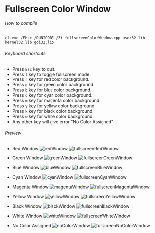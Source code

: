 Fullscreen Color Window
============

###### How to compile

```
cl.exe /EHsc /DUNICODE /Zi fullscreenColorWindow.cpp user32.lib kernel32.lib gdi32.lib
```

###### Keyboard shortcuts
- Press ```Esc``` key to quit.
- Press ```f``` key to toggle fullscreen mode.
- Press ```r``` key for red color background.
- Press ```g``` key for green color background.
- Press ```b``` key for blue color background.
- Press ```c``` key for cyan color background.
- Press ```m``` key for magenta color background.
- Press ```y``` key for yellow color background.
- Press ```k``` key for black color background.
- Press ```w``` key for white color background.
- Any other key will give error "No Color Assigned"

###### Preview
- Red Window
![redWindow][redWindow-image]
![fullscreenRedWindow][fullscreenRedWindow-image]

- Green Window
![greenWindow][greenWindow-image]
![fullscreenGreenWindow][fullscreenGreenWindow-image]

- Blue Window
![blueWindow][blueWindow-image]
![fullscreenBlueWindow][fullscreenBlueWindow-image]

- Cyan Window
![cyanWindow][cyanWindow-image]
![fullscreenCyanWindow][fullscreenCyanWindow-image]

- Magenta Window
![magentaWindow][magentaWindow-image]
![fullscreenMagentaWindow][fullscreenMagentaWindow-image]

- Yellow Window
![yellowWindow][yellowWindow-image]
![fullscreenYellowWindow][fullscreenYellowWindow-image]

- Black Window
![blackWindow][blackWindow-image]
![fullscreenBlackWindow][fullscreenBlackWindow-image]

- White Window
![whiteWindow][whiteWindow-image]
![fullscreenWhiteWindow][fullscreenWhiteWindow-image]

- No Color Assigned
![noColorWindow][noColorWindow-image]
![fullscreenNoColorWindow][fullscreenNoColorWindow-image]

<!-- Image declaration -->

[redWindow-image]: ./preview/red.png "Red Window"
[fullscreenRedWindow-image]: ./preview/fullscreenRed.png "Fullscreen Red Window"
[greenWindow-image]: ./preview/green.png "Green Window"
[fullscreenGreenWindow-image]: ./preview/fullscreenGreen.png "Fullscreen Green Window"
[blueWindow-image]: ./preview/blue.png "Blue Window"
[fullscreenBlueWindow-image]: ./preview/fullscreenBlue.png "Fullscreen Blue Window"
[cyanWindow-image]: ./preview/cyan.png "Cyan Window"
[fullscreenCyanWindow-image]: ./preview/fullscreenCyan.png "Fullscreen Cyan Window"
[magentaWindow-image]: ./preview/magenta.png "Magenta Window"
[fullscreenMagentaWindow-image]: ./preview/fullscreenMagenta.png "Fullscreen Magenta Window"
[yellowWindow-image]: ./preview/yellow.png "Yellow Window"
[fullscreenYellowWindow-image]: ./preview/fullscreenYellow.png "Fullscreen Yellow Window"
[blackWindow-image]: ./preview/black.png "Black Window"
[fullscreenBlackWindow-image]: ./preview/fullscreenBlack.png "Fullscreen Black Window"
[whiteWindow-image]: ./preview/white.png "White Window"
[fullscreenWhiteWindow-image]: ./preview/fullscreenWhite.png "Fullscreen White Window"
[noColorWindow-image]: ./preview/no_color.png "No color assigned"
[fullscreenNoColorWindow-image]: ./preview/fullscreen_no_color.png "Fullscreen No color assigned"
